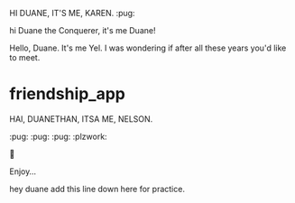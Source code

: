 
HI DUANE, IT'S ME, KAREN. :pug: 


hi Duane the Conquerer, it's me Duane!


Hello, Duane. It's me Yel. I was wondering if after all these years you'd like to meet.

# friendship_app


HAI, DUANETHAN, ITSA ME, NELSON.

:pug: :pug: :pug: :plzwork:

:tada:

Enjoy… 












hey duane add this line down here for practice.
